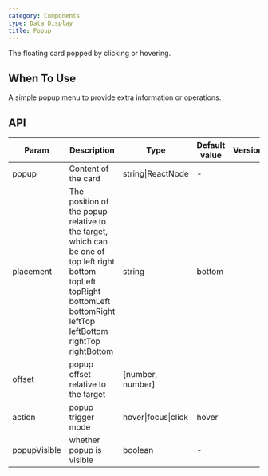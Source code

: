 ```yaml
---
category: Components
type: Data Display
title: Popup
---
```


The floating card popped by clicking or hovering.

## When To Use

A simple popup menu to provide extra information or operations.

## API

| Param | Description | Type | Default value | Version |
| --- | --- | --- | --- | --- |
| popup | Content of the card | string\|ReactNode | - |  |
| placement | The position of the popup relative to the target, which can be one of top left right bottom topLeft topRight bottomLeft bottomRight leftTop leftBottom rightTop rightBottom | string | bottom |  |
| offset | popup offset relative to the target | \[number, number\] |  |  |
| action | popup trigger mode | hover\|focus\|click | hover |  |
| popupVisible | whether popup is visible | boolean | - |  |
